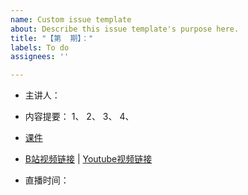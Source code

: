 ```yaml
---
name: Custom issue template
about: Describe this issue template's purpose here.
title: "【第  期】："
labels: To do
assignees: ''

---
```


* 主讲人：
* 内容提要：
1、
2、
3、
4、

* [课件]()
* [B站视频链接]()  | [Youtube视频链接]()
* 直播时间：
